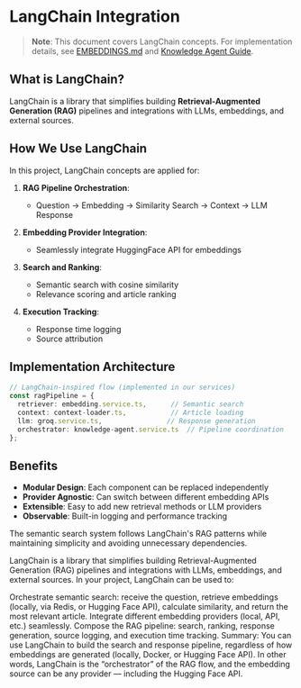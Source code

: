 # LangChain Integration

> **Note**: This document covers LangChain concepts. For implementation details, see [EMBEDDINGS.md](./EMBEDDINGS.md) and [Knowledge Agent Guide](./KNOWLEDGE_AGENT.md).

## What is LangChain?

LangChain is a library that simplifies building **Retrieval-Augmented Generation (RAG)** pipelines and integrations with LLMs, embeddings, and external sources.

## How We Use LangChain

In this project, LangChain concepts are applied for:

1. **RAG Pipeline Orchestration**: 
   - Question → Embedding → Similarity Search → Context → LLM Response

2. **Embedding Provider Integration**: 
   - Seamlessly integrate HuggingFace API for embeddings

3. **Search and Ranking**: 
   - Semantic search with cosine similarity
   - Relevance scoring and article ranking

4. **Execution Tracking**: 
   - Response time logging
   - Source attribution

## Implementation Architecture

```typescript
// LangChain-inspired flow (implemented in our services)
const ragPipeline = {
  retriever: embedding.service.ts,      // Semantic search
  context: context-loader.ts,           // Article loading  
  llm: groq.service.ts,                // Response generation
  orchestrator: knowledge-agent.service.ts  // Pipeline coordination
};
```

## Benefits

- **Modular Design**: Each component can be replaced independently
- **Provider Agnostic**: Can switch between different embedding APIs
- **Extensible**: Easy to add new retrieval methods or LLM providers
- **Observable**: Built-in logging and performance tracking

The semantic search system follows LangChain's RAG patterns while maintaining simplicity and avoiding unnecessary dependencies.

LangChain is a library that simplifies building Retrieval-Augmented Generation (RAG) pipelines and integrations with LLMs, embeddings, and external sources.
In your project, LangChain can be used to:

Orchestrate semantic search: receive the question, retrieve embeddings (locally, via Redis, or Hugging Face API), calculate similarity, and return the most relevant article.
Integrate different embedding providers (local, API, etc.) seamlessly.
Compose the RAG pipeline: search, ranking, response generation, source logging, and execution time tracking.
Summary:
You can use LangChain to build the search and response pipeline, regardless of how embeddings are generated (locally, Docker, or Hugging Face API).
In other words, LangChain is the “orchestrator” of the RAG flow, and the embedding source can be any provider — including the Hugging Face API.